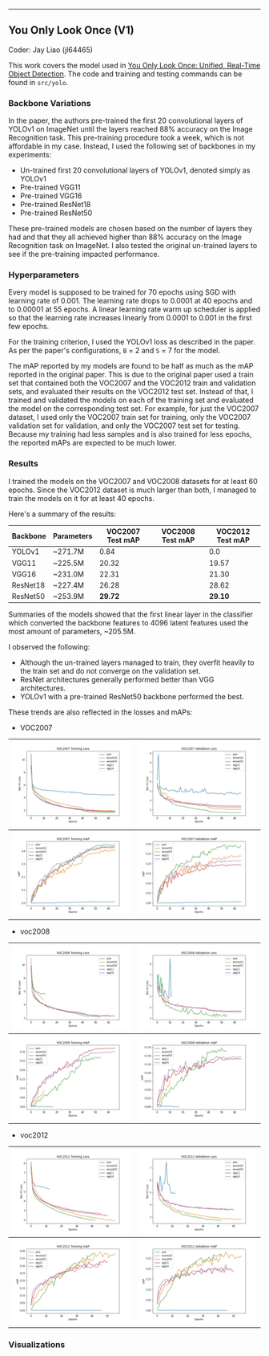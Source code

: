 ----
## You Only Look Once (V1)

Coder: Jay Liao (jl64465)

This work covers the model used in [You Only Look Once: Unified, Real-Time Object Detection](https://arxiv.org/abs/1506.02640). The code and training and testing commands can be found in `src/yolo`.

### Backbone Variations
In the paper, the authors pre-trained the first 20 convolutional layers of YOLOv1 on ImageNet until the layers reached 88% accuracy on the Image Recognition task. This pre-training procedure took a week, which is not affordable in my case. Instead, I used the following set of backbones in my experiments:
* Un-trained first 20 convolutional layers of YOLOv1, denoted simply as YOLOv1
* Pre-trained VGG11
* Pre-trained VGG16
* Pre-trained ResNet18
* Pre-trained ResNet50

These pre-trained models are chosen based on the number of layers they had and that they all achieved higher than 88% accuracy on the Image Recognition task on ImageNet. I also tested the original un-trained layers to see if the pre-training impacted performance.

### Hyperparameters
Every model is supposed to be trained for 70 epochs using SGD with learning rate of 0.001. The learning rate drops to 0.0001 at 40 epochs and to 0.00001 at 55 epochs. A linear learning rate warm up scheduler is applied so that the learning rate increases linearly from 0.0001 to 0.001 in the first few epochs.

For the training criterion, I used the YOLOv1 loss as described in the paper. As per the paper's configurations, `B` = 2 and `S` = 7 for the model.

The mAP reported by my models are found to be half as much as the mAP reported in the original paper. This is due to the original paper used a train set that contained both the VOC2007 and the VOC2012 train and validation sets, and evaluated their results on the VOC2012 test set. Instead of that, I trained and validated the models on each of the training set and evaluated the model on the corresponding test set. For example, for just the VOC2007 dataset, I used only the VOC2007 train set for training, only the VOC2007 validation set for validation, and only the VOC2007 test set for testing. Because my training had less samples and is also trained for less epochs, the reported mAPs are expected to be much lower.

### Results

I trained the models on the VOC2007 and VOC2008 datasets for at least 60 epochs. Since the VOC2012 dataset is much larger than both, I managed to train the models on it for at least 40 epochs.

Here's a summary of the results:

| Backbone | Parameters | VOC2007 Test mAP | VOC2008 Test mAP | VOC2012 Test mAP |
|----------|------------|------------------|------------------|------------------|
| YOLOv1 | ~271.7M | 0.84 | | 0.0 |
| VGG11 | ~225.5M | 20.32 | | 19.57 |
| VGG16 | ~231.0M | 22.31 | | 21.30 |
| ResNet18 | ~227.4M | 26.28 | | 28.62 |
| ResNet50 | ~253.9M | **29.72** | | **29.10** |

Summaries of the models showed that the first linear layer in the classifier which converted the backbone features to 4096 latent features used the most amount of parameters, ~205.5M.

I observed the following:
* Although the un-trained layers managed to train, they overfit heavily to the train set and do not converge on the validation set.
* ResNet architectures generally performed better than VGG architectures.
* YOLOv1 with a pre-trained ResNet50 backbone performed the best.

These trends are also reflected in the losses and mAPs:
* VOC2007

| ![voc2007_tloss](src/yolo/imgs/voc2007_train_loss.jpg) | ![voc2007_vloss](src/yolo/imgs/voc2007_valid_loss.jpg) |
| - | - |
| ![voc2007_tmap](src/yolo/imgs/voc2007_train_map.jpg) | ![voc2007_vmap](src/yolo/imgs/voc2007_valid_map.jpg) |

* voc2008

| ![voc2008_tloss](src/yolo/imgs/voc2008_train_loss.jpg) | ![voc2008_vloss](src/yolo/imgs/voc2008_valid_loss.jpg) |
| - | - |
| ![voc2008_tmap](src/yolo/imgs/voc2008_train_map.jpg) | ![voc2008_vmap](src/yolo/imgs/voc2008_valid_map.jpg) |

* voc2012

| ![voc2012_tloss](src/yolo/imgs/voc2012_train_loss.jpg) | ![voc2012_vloss](src/yolo/imgs/voc2012_valid_loss.jpg) |
| - | - |
| ![voc2012_tmap](src/yolo/imgs/voc2012_train_map.jpg) | ![voc2012_vmap](src/yolo/imgs/voc2012_valid_map.jpg) |

### Visualizations
